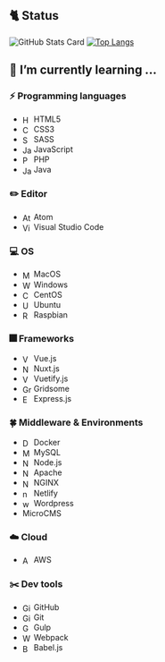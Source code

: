 <!--
**Raphael-D/Raphael-D** is a ✨ _special_ ✨ repository because its `README.md` (this file) appears on your GitHub profile.

Here are some ideas to get you started:

- 🔭 I’m currently working on ...
- 🌱 I’m currently learning ...
- 👯 I’m looking to collaborate on ...
- 🤔 I’m looking for help with ...
- 💬 Ask me about ...
- 📫 How to reach me: ...
- 😄 Pronouns: ...
- ⚡ Fun fact: ...
-->
## 🐈 Status

![GitHub Stats Card](https://github-readme-stats.vercel.app/api?username=Raphael-D&show_icons=true&theme=dark&count_private=true&include_all_commits=true) [![Top Langs](https://github-readme-stats.vercel.app/api/top-langs/?username=Raphael-D&layout=compact&theme=dark&hide=php)](https://github.com/anuraghazra/github-readme-stats)


## 🌱 I’m currently learning ...

### ⚡ Programming languages
- <img src="https://raw.githubusercontent.com/konpa/devicon/master/icons/html5/html5-plain.svg" alt="HTML5" width="16" valign="middle"> HTML5
- <img src="https://raw.githubusercontent.com/konpa/devicon/master/icons/css3/css3-plain.svg" alt="CSS3" width="16" valign="middle"> CSS3
- <img src="https://img.icons8.com/color/48/000000/sass.png" alt="SASS" width="16" valign="middle" /> SASS
- <img src="https://raw.githubusercontent.com/konpa/devicon/master/icons/javascript/javascript-plain.svg" alt="JavaScript" width="16" valign="middle"> JavaScript
- <img src="https://raw.githubusercontent.com/konpa/devicon/master/icons/php/php-plain.svg" alt="PHP" width="16" valign="middle" /> PHP
- <img src="https://raw.githubusercontent.com/konpa/devicon/master/icons/java/java-plain.svg" alt="Java" width="16" valign="middle" /> Java


### ✏️ Editor
- <img src="https://raw.githubusercontent.com/konpa/devicon/master/icons/atom/atom-original.svg" alt="Atom" width="16" valign="middle" /> Atom
- <img src="https://camo.githubusercontent.com/38967d8332b39e52cc1f63b9c0f93d18c02f5328/68747470733a2f2f7777772e617574756d6e2d636f6c6f722e636f6d2f77702d636f6e74656e742f75706c6f6164732f323031382f30342f7673636f64652e706e67" alt="Visual Studio Code" width="16" valign="middle" /> Visual Studio Code


### 💻 OS
- <img src="https://raw.githubusercontent.com/konpa/devicon/master/icons/apple/apple-original.svg" alt="MacOS" width="16" valign="middle" /> MacOS
- <img src="https://camo.githubusercontent.com/5cc57bd56946102757bf7f72733582b28184d2b3/68747470733a2f2f696d672e69636f6e73382e636f6d2f636f6c6f722f34382f3030303030302f77696e646f77732d31302e706e67" alt="Windows" width="16" valign="middle" /> Windows
- <img src="https://img.icons8.com/color/48/000000/centos.png" alt="CentOS" width="16" valign="middle" /> CentOS
- <img src="https://raw.githubusercontent.com/konpa/devicon/master/icons/ubuntu/ubuntu-plain.svg" alt="Ubunts" width="16" valign="middle" /> Ubuntu
- <img src="https://img.icons8.com/color/64/000000/raspberry-pi.png" alt="Raspbian" width="16" valign="middle" /> Raspbian


### 🎆 Frameworks
- <img src="https://camo.githubusercontent.com/728ce9f78c3139e76fa69925ad7cc502e32795d2/68747470733a2f2f7675656a732e6f72672f696d616765732f6c6f676f2e706e67" alt="Vue.js" width="16" valign="middle" /> Vue.js
- <img src="https://ja.nuxtjs.org/logos/nuxt.svg" alt="Nuxt.js" width="16" valign="middle" /> Nuxt.js
- <img src="https://camo.githubusercontent.com/41759602ad091b02adf7b4986b55b0a870471b98/68747470733a2f2f63646e2e767565746966796a732e636f6d2f696d616765732f6c6f676f732f6c6f676f2e737667" alt="Vuetify.js" width="16" valign="middle" /> Vuetify.js
- <img src="https://api.iconify.design/logos-gridsome-icon.svg?height=16" alt="Gridsome" width="16" valign="middle" /> Gridsome
- <img src="https://api.iconify.design/logos:express.svg?height=16" alt="Express.js" width="16" valign="middle" /> Express.js


### 🍀 Middleware & Environments
- <img src="https://raw.githubusercontent.com/konpa/devicon/master/icons/docker/docker-original.svg" alt="Docker" width="16" valign="middle" /> Docker
- <img src="https://raw.githubusercontent.com/konpa/devicon/master/icons/mysql/mysql-original.svg" alt="MySQL" width="16" valign="middle" /> MySQL
- <img src="https://raw.githubusercontent.com/konpa/devicon/master/icons/nodejs/nodejs-plain.svg" alt="Node.js" width="16" valign="middle" /> Node.js
- <img src="https://raw.githubusercontent.com/konpa/devicon/master/icons/apache/apache-original.svg" alt="NGINX" width="16" valign="middle" /> Apache
- <img src="https://raw.githubusercontent.com/konpa/devicon/master/icons/nginx/nginx-original.svg" alt="NGINX" width="16" valign="middle" /> NGINX
- <img src="https://api.iconify.design/vscode-icons:file-type-netlify.svg?height=32" alt="netlify" width="16" valign="middle" /> Netlify
- <img src="https://raw.githubusercontent.com/konpa/devicon/master/icons/wordpress/wordpress-original.svg" alt="wordpress" width="16" valign="middle" /> Wordpress
- MicroCMS


### ☁️ Cloud
- <img src="https://img.icons8.com/color/48/000000/amazon-web-services.png" alt="AWS" width="16" valign="middle" /> AWS


### ✂️ Dev tools
- <img src="https://raw.githubusercontent.com/konpa/devicon/master/icons/github/github-original.svg" alt="Github" width="16" valign="middle" /> GitHub
- <img src="https://raw.githubusercontent.com/konpa/devicon/master/icons/git/git-original.svg" alt="Git" width="16" valign="middle" /> Git
- <img src="https://raw.githubusercontent.com/konpa/devicon/master/icons/gulp/gulp-plain.svg" alt="Gulp.js" width="16" valign="middle" /> Gulp
- <img src="https://raw.githubusercontent.com/konpa/devicon/master/icons/webpack/webpack-plain.svg" alt="Webpack" width="16" valign="middle" /> Webpack
- <img src="https://raw.githubusercontent.com/konpa/devicon/master/icons/babel/babel-plain.svg" alt="Babel.js" width="16" valign="middle" /> Babel.js